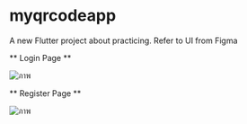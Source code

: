# myqrcodeapp

A new Flutter project about practicing.
Refer to UI from Figma 



** Login Page **

![ภาพ](https://github.com/joy-chaimontree/SimpleQRCode/assets/127076492/de69bb74-eff4-4120-8632-e91f01610952)

** Register Page **

![ภาพ](https://github.com/joy-chaimontree/SimpleQRCode/assets/127076492/3421b5f5-7d05-4d3b-87d4-adad9ae151b6)




